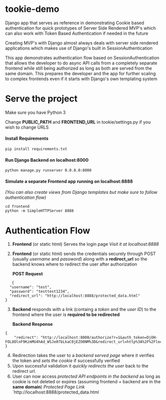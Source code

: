 # tookie-demo
Django app that serves as reference in demonstrating Cookie based authentication for quick prototypes of Server Side Rendered MVP's which can also work with Token Based Authentication if needed in the future

Creating MVP's with Django almost always deals with server side rendered applications which makes use of Django's built in SessionAuthentication

This app demonstrates authentication flow based on SessionAuthentication that allows the developer to do async API calls from a completely separate frontend while still being authorized as long as both are served from the same domain.
This prepares the developer and the app for further scaling to complex frontends even if it starts with Django's own templating system


Serve the project
====

Make sure you have Python 3

Change **PUBLIC_PATH** and **FRONTEND_URL** in tookie/settings.py if you wish to change URLS

#### Install Requirements

`pip install requirements.txt`

#### Run Django Backend on localhost:8000
`python manage.py runserver 0.0.0.0:8000`

#### Simulate a separate Frontend app running on localhost:8888
*(You can also create views from Django templates but make sure to follow authentication flow)*
```
cd frontend
python -m SimpleHTTPServer 8888
```



Authentication Flow
====
1. **Frontend** (or static html) Serves the login page
    *Visit it at localhost:8888*


2. **Frontend** (or static html) sends the credentials securely through POST (usually *username* and *password*) along with a **redirect_url** so the backend knows where to redirect the user after authorization

    **POST Request**

```
   {
  "username": "test",
  "password": "testtest1234",
  "redirect_url": "http://localhost:8888/protected_data.html"
}
```
3. **Backend** responds with a link (containg a *token* and the *user ID*) to the frontend where the user is **required to be redirected**

    **Backend Response**
```
{
    "redirect": "http://localhost:8000/authorize?r=1&auth_token=DjOH-FOL8OlnF9KzmMU4hAd_WSJe07bLkaC0jEZO0NM%3D&redirect_url=http%3A%2F%2Flocalhost%3A8000%2Fprotected_data.html"
}
```

4. Redirection takes the user to a *backend served page* where it verifies the token and *sets the cookie* if successfully verified
5. Upon successful validation it *quickly redirects the user* back to the redirect url.
6. User can now access *protected API endpoints in the backend* as long as cookie is not deleted or expires (assuming frontend + backend are in the **same domain**)
    *Protected Page Link*
    `http://localhost:8888/protected_data.html

